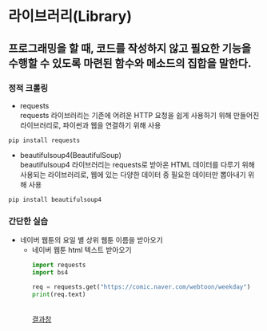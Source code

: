 # 라이브러리(Library)

## 프로그래밍을 할 때, 코드를 작성하지 않고 필요한 기능을 수행할 수 있도록 마련된 함수와 메소드의 집합을 말한다.

### 정적 크롤링
  - requests
    <br>requests 라이브러리는 기존에 어려운 HTTP 요청을 쉽게 사용하기 위해 만들어진 라이브러리로, 파이썬과 웹을 연결하기 위해 사용
 
  ```
  pip install requests 
  ```
 
  - beautifulsoup4(BeautifulSoup)
    <br>beautifulsoup4 라이브러리는 requests로 받아온 HTML 데이터를 다루기 위해 사용되는 라이브러리로, 웹에 있는 다양한 데이터 중 필요한 데이터만 뽑아내기 위해 사용

  ```
  pip install beautifulsoup4
  ```

### 간단한 실습 
- 네이버 웹툰의 요일 별 상위 웹툰 이름을 받아오기
  - 네이버 웹툰 html 텍스트 받아오기
    ```python
    import requests
    import bs4

    req = requests.get("https://comic.naver.com/webtoon/weekday")
    print(req.text)
    ```
    <br> [결과창]()
